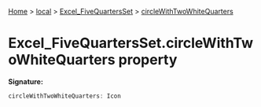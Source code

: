 [Home](./index) &gt; [local](local.md) &gt; [Excel\_FiveQuartersSet](local.excel_fivequartersset.md) &gt; [circleWithTwoWhiteQuarters](local.excel_fivequartersset.circlewithtwowhitequarters.md)

# Excel\_FiveQuartersSet.circleWithTwoWhiteQuarters property


**Signature:**
```javascript
circleWithTwoWhiteQuarters: Icon
```
